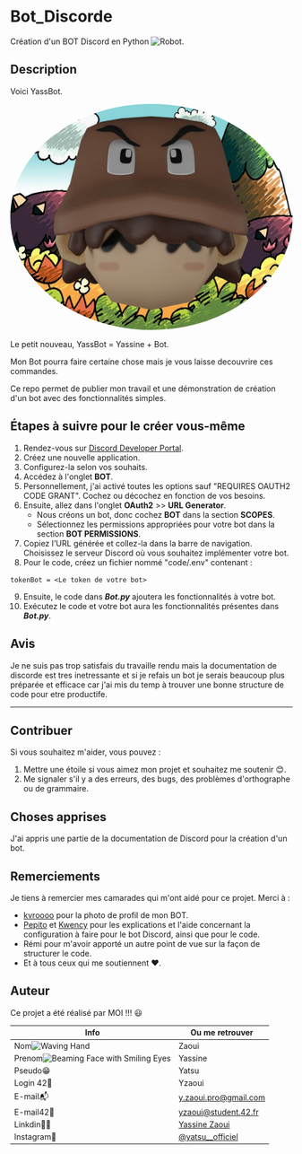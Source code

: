 # Bot_Discorde

Création d'un BOT Discord en Python <img src="https://raw.githubusercontent.com/Tarikul-Islam-Anik/Animated-Fluent-Emojis/master/Emojis/Smilies/Robot.png" alt="Robot" width="25" height="25" />.

## Description

Voici YassBot.

<p align="center">
  <img src="img/Yasbot_PDP.jpg" alt="YassBot photo de profil" style="border-radius: 50%;">
</p>

Le petit nouveau, YassBot = Yassine + Bot.

Mon Bot pourra faire certaine chose mais je vous laisse decouvrire ces commandes.

Ce repo permet de publier mon travail et une démonstration de création d'un bot avec des fonctionnalités simples.


## Étapes à suivre pour le créer vous-même

1. Rendez-vous sur [Discord Developer Portal](https://discord.com/developers/applications).
2. Créez une nouvelle application.
3. Configurez-la selon vos souhaits.
4. Accédez à l'onglet **BOT**.
5. Personnellement, j'ai activé toutes les options sauf "REQUIRES OAUTH2 CODE GRANT". Cochez ou décochez en fonction de vos besoins.
6. Ensuite, allez dans l'onglet **OAuth2** >> **URL Generator**.
   - Nous créons un bot, donc cochez **BOT** dans la section **SCOPES**.
   - Sélectionnez les permissions appropriées pour votre bot dans la section **BOT PERMISSIONS**.
7. Copiez l'URL générée et collez-la dans la barre de navigation. Choisissez le serveur Discord où vous souhaitez implémenter votre bot.
8. Pour le code, créez un fichier nommé "code/.env" contenant :

```env
tokenBot = <Le token de votre bot>
```

9. Ensuite, le code dans ***Bot.py*** ajoutera les fonctionnalités à votre bot.
10. Exécutez le code et votre bot aura les fonctionnalités présentes dans ***Bot.py***.

## Avis

Je ne suis pas trop satisfais du travaille rendu mais la documentation de discorde est tres inetressante et si je refais un bot je serais beaucoup plus
préparée et efficace car j'ai mis du temp à trouver une bonne structure de code pour etre productife.

---

## Contribuer

Si vous souhaitez m'aider, vous pouvez :

1. Mettre une étoile si vous aimez mon projet et souhaitez me soutenir 😊.
2. Me signaler s'il y a des erreurs, des bugs, des problèmes d'orthographe ou de grammaire.

## Choses apprises

J'ai appris une partie de la documentation de Discord pour la création d'un bot.

## Remerciements

Je tiens à remercier mes camarades qui m'ont aidé pour ce projet. Merci à :

- [kvroooo](https://github.com/kvroooo) pour la photo de profil de mon BOT.
- [Pepito](https://github.com/PepitoMercurio) et [Kwency](https://github.com/kwency) pour les explications et l'aide concernant la configuration à faire pour le bot Discord, ainsi que pour le code.
- Rémi pour m'avoir apporté un autre point de vue sur la façon de structurer le code.
- Et à tous ceux qui me soutiennent ❤️.


## Auteur

Ce projet a été réalisé par MOI !!! :smiley:

| Info          | Ou me retrouver                                                      |
| ------------- | -------------------------------------------------------------------- |
| Nom<img src="https://raw.githubusercontent.com/Tarikul-Islam-Anik/Animated-Fluent-Emojis/master/Emojis/Hand%20gestures/Waving%20Hand.png" alt="Waving Hand" width="25" height="25" />         | Zaoui                                                                |
| Prenom<img src="https://raw.githubusercontent.com/Tarikul-Islam-Anik/Animated-Fluent-Emojis/master/Emojis/Smilies/Beaming%20Face%20with%20Smiling%20Eyes.png" alt="Beaming Face with Smiling Eyes" width="25" height="25" />      | Yassine                                                              |
| Pseudo😁      | Yatsu                                                                |
| Login 42🏫    | Yzaoui                                                               |
| E-mail📬      | y.zaoui.pro@gmail.com                                                |
| E-mail42📩    | yzaoui@student.42.fr                                                 |
| Linkdin👨‍💻     | [Yassine Zaoui](https://www.linkedin.com/in/yassine-zaoui-23b005229/)|
| Instagram📸   | [@yatsu__officiel](https://www.instagram.com/yatsu__officiel/)       |

